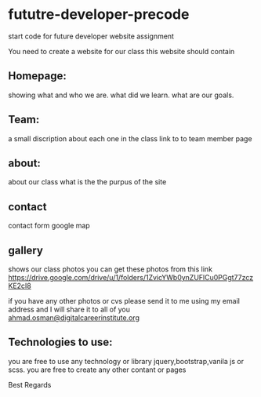 # fututre-developer-precode
start code for future developer website assignment

You need to create a website for our class 
this website should contain 
## Homepage:
showing what and who we are.
what did we learn.
what are our goals.

## Team:
a small discription about each one in the class
link to to team member page

## about:
about our class 
what is the the purpus of the site

## contact
contact form 
google map

## gallery

shows our class photos 
you can get these photos from this link
https://drive.google.com/drive/u/1/folders/1ZvicYWb0ynZUFlCu0PGgt77zczKE2cI8

if you have any other photos or cvs please send it to me using my email address and I will share it to all of you
ahmad.osman@digitalcareerinstitute.org

## Technologies to use:
you are free to use any technology or library jquery,bootstrap,vanila js or scss.
you are free to create any other contant or pages


Best Regards
